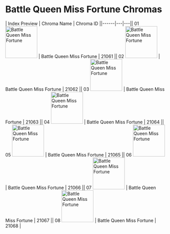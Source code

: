 # Battle Queen Miss Fortune Chromas

| Index  Preview | Chroma Name | Chroma ID ||------|---|---|| 01  <img src='https://raw.communitydragon.org/latest/plugins/rcp-be-lol-game-data/global/default/v1/champion-chroma-images/21/21061.png' alt='Battle Queen Miss Fortune' width='100'> | Battle Queen Miss Fortune | 21061 || 02  <img src='https://raw.communitydragon.org/latest/plugins/rcp-be-lol-game-data/global/default/v1/champion-chroma-images/21/21062.png' alt='Battle Queen Miss Fortune' width='100'> | Battle Queen Miss Fortune | 21062 || 03  <img src='https://raw.communitydragon.org/latest/plugins/rcp-be-lol-game-data/global/default/v1/champion-chroma-images/21/21063.png' alt='Battle Queen Miss Fortune' width='100'> | Battle Queen Miss Fortune | 21063 || 04  <img src='https://raw.communitydragon.org/latest/plugins/rcp-be-lol-game-data/global/default/v1/champion-chroma-images/21/21064.png' alt='Battle Queen Miss Fortune' width='100'> | Battle Queen Miss Fortune | 21064 || 05  <img src='https://raw.communitydragon.org/latest/plugins/rcp-be-lol-game-data/global/default/v1/champion-chroma-images/21/21065.png' alt='Battle Queen Miss Fortune' width='100'> | Battle Queen Miss Fortune | 21065 || 06  <img src='https://raw.communitydragon.org/latest/plugins/rcp-be-lol-game-data/global/default/v1/champion-chroma-images/21/21066.png' alt='Battle Queen Miss Fortune' width='100'> | Battle Queen Miss Fortune | 21066 || 07  <img src='https://raw.communitydragon.org/latest/plugins/rcp-be-lol-game-data/global/default/v1/champion-chroma-images/21/21067.png' alt='Battle Queen Miss Fortune' width='100'> | Battle Queen Miss Fortune | 21067 || 08  <img src='https://raw.communitydragon.org/latest/plugins/rcp-be-lol-game-data/global/default/v1/champion-chroma-images/21/21068.png' alt='Battle Queen Miss Fortune' width='100'> | Battle Queen Miss Fortune | 21068 |
